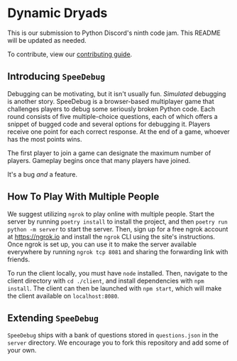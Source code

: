 # Dynamic Dryads

This is our submission to Python Discord's ninth code jam. This README will be updated as needed.

To contribute, view our [contributing guide](CONTRIBUTING.md).

## Introducing `SpeeDebug`

Debugging can be motivating, but it isn't usually fun. _Simulated_ debugging 
is another story. SpeeDebug is a browser-based multiplayer game that challenges 
players to debug some seriously broken Python code. Each round consists of five 
multiple-choice questions, each of which offers a snippet of bugged code and 
several options for debugging it. Players receive one point for each correct 
response. At the end of a game, whoever has the most points wins. 

The first player to join a game can designate the maximum number of players. 
Gameplay begins once that many players have joined.

It's a bug _and_ a feature.

## How To Play With Multiple People

We suggest utilizing `ngrok` to play online with multiple people. Start the server by running `poetry install` to install the project, and then `poetry run python -m server` to start the server. Then, sign up for a free ngrok account at https://ngrok.io and install the `ngrok` CLI using the site's instructions. Once ngrok is set up, you can use it to make the server available everywhere by running `ngrok tcp 8081` and sharing the forwarding link with friends.

To run the client locally, you must have `node` installed. Then, navigate to the client directory with  `cd ./client`, and install dependencies with `npm install`. The client can then be launched with `npm start`, which will make the client available on `localhost:8080`.

## Extending `SpeeDebug`

`SpeeDebug` ships with a bank of questions stored in `questions.json` in 
the `server` directory. We encourage you to fork this repository and add 
some of your own.
